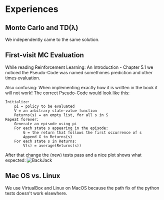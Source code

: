 # Experiences
## Monte Carlo and TD(λ)
We independently came to the same solution.
## First-visit MC Evaluation
While reading Reinforcement Learning: An Introduction - Chapter 5.1 we noticed the Pseudo-Code was named somethimes prediction and other times evaluation.

Also confusing:
When implementing exactly how it is written in the book it will not work! The correct Pseudo-Code would look like this:

```
Initialize:
	pi = policy to be evaluated
	V = an arbitrary state-value function 
	Returns(s) = an empty list, for all s in S
Repeat forever:
	Generate an episode using pi
	For each state s appearing in the episode:
		G = the return that follows the first occurrence of s 		
		Append G to Returns(s)
	For each state s in Returns:
		V(s) = average(Returns(s))
```
After that change the (new) tests pass and a nice plot shows what expected:
![BackJack](StepsBackjack.png)

## Mac OS vs. Linux
We use VirtualBox and Linux on MacOS because the path fix of the python tests doesn't work elsewhere.